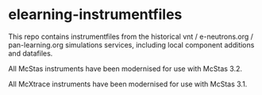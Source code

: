 # elearning-instrumentfiles

This repo contains instrumentfiles from the historical vnt / e-neutrons.org / pan-learning.org
simulations services, including local component additions and datafiles.

All McStas instruments have been modernised for use with McStas 3.2.

All McXtrace instruments have been modernised for use with McStas 3.1.

